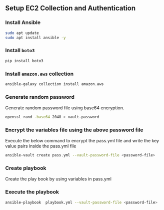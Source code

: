## Setup EC2 Collection and Authentication

### Install Ansible

```sh
sudo apt update
sudo apt install ansible -y
```
### Install `boto3`

```sh
pip install boto3
```
### Install `amazon.aws` collection 

```sh
ansible-galaxy collection install amazon.aws
```
### Generate random password

Generate random password file using base64 encryption.

```sh
openssl rand -base64 2048 > vault-password
```

### Encrypt the variables file using the above password file

Execute the below command to encrypt the pass.yml file and write the key value pairs inside the pass.yml file

```sh
ansible-vault create pass.yml --vault-password-file <password-file>
```

### Create playbook

Create the play book by using variables in pass.yml

### Execute the playbook 

```sh
ansible-playbook  playbook.yml --vault-password-file <password-file>
```

